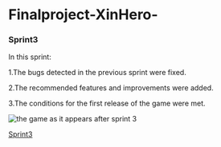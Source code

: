 # Finalproject-XinHero-
### Sprint3 

In this sprint:

1.The bugs detected in the previous sprint were fixed.

2.The recommended features and improvements were added.

3.The conditions for the first release of the game were met.

![the game as it appears after sprint 3]()

[Sprint3](https://github.com/Anesouadou/Finalproject-XinHero-/tree/Sprint-Three)

